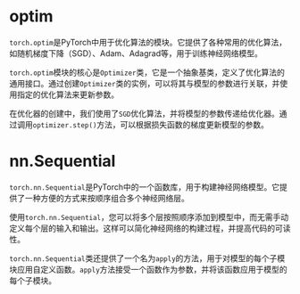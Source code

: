 
# optim
`torch.optim`是PyTorch中用于优化算法的模块。它提供了各种常用的优化算法，如随机梯度下降（SGD）、Adam、Adagrad等，用于训练神经网络模型。

`torch.optim`模块的核心是`Optimizer`类，它是一个抽象基类，定义了优化算法的通用接口。通过创建`Optimizer`类的实例，可以将其与模型的参数进行关联，并使用指定的优化算法来更新参数。

在优化器的创建中，我们使用了`SGD`优化算法，并将模型的参数传递给优化器。通过调用`optimizer.step()`方法，可以根据损失函数的梯度更新模型的参数。
# nn.Sequential
`torch.nn.Sequential`是PyTorch中的一个函数库，用于构建神经网络模型。它提供了一种方便的方式来按顺序组合多个神经网络层。

使用`torch.nn.Sequential`，您可以将多个层按照顺序添加到模型中，而无需手动定义每个层的输入和输出。这样可以简化神经网络的构建过程，并提高代码的可读性。

`torch.nn.Sequential`类还提供了一个名为`apply`的方法，用于对模型的每个子模块应用自定义函数。`apply`方法接受一个函数作为参数，并将该函数应用于模型的每个子模块。